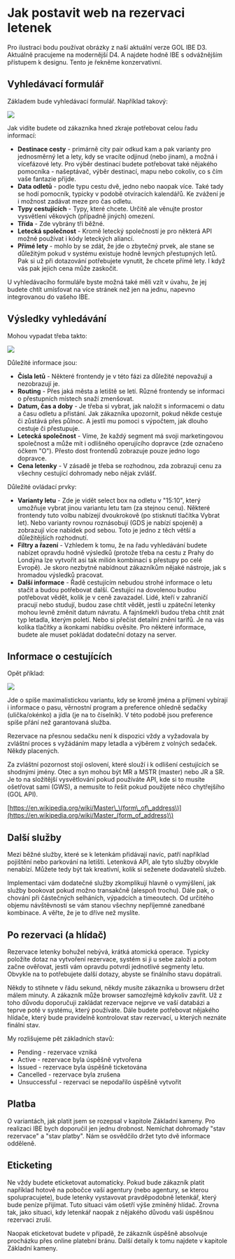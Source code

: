 # Jak postavit web na rezervaci letenek

Pro ilustraci bodu používat obrázky z naší aktuální verze GOL IBE D3. Aktuálně pracujeme na modernější D4. A najdete hodně IBE s odvážnějším přístupem k designu. Tento je řekněme konzervativní.

## Vyhledávací formulář

Základem bude vyhledávací formulář. Například takový:

![](/assets/GOL-vyhledávácí-formulář-D3.png)

Jak vidíte budete od zákazníka hned zkraje potřebovat celou řadu informací:

* **Destinace cesty** - primárně city pair odkud kam a pak varianty pro jednosměrný let a lety, kdy se vracíte odjinud \(nebo jinam\), a možná i vícefázové lety. Pro výběr destinací budete potřebovat také nějakého pomocníka - našeptávač, výběr destinací, mapu nebo cokoliv, co s čím vaše fantazie přijde.
* **Data odletů** - podle typu cestu dvě, jedno nebo naopak více. Také tady se hodí pomocník, typicky v podobě otvíracích kalendářů. Ke zvážení je i možnost zadávat meze pro čas odletu.
* **Typy cestujících** - Typy, které chcete. Určitě ale věnujte prostor vysvětlení věkových \(případně jiných\) omezení.
* **Třída** - Zde vybrány tři běžné.
* **Letecká společnost** - Kromě letecký společností je pro některá API možné používat i kódy leteckých aliancí.
* **Přímé lety** - mohlo by se zdát, že jde o zbytečný prvek, ale stane se důležitým pokud v systému existuje hodně levných přestupných letů. Pak si už při dotazování potřebujete vynutit, že chcete přímé lety. I když vás pak jejich cena může zaskočit.

U vyhledávacího formuláře byste možná také měli vzít v úvahu, že jej budete chtít umísťovat na více stránek než jen na jednu, napevno integrovanou do vašeho IBE.

## Výsledky vyhledávání

Mohou vypadat třeba takto:

![](/assets/GOL-výsledky-vyhledávání-D3.png)

Důležité informace jsou:

* **Čísla letů** - Některé frontendy je v této fázi za důležité nepovažují a nezobrazují je.
* **Routing** - Přes jaká města a letiště se letí. Různé frontendy se informaci o přestupních místech snaží zmenšovat.
* **Datum, čas a doby** - Je třeba si vybrat, jak naložit s informacemi o datu a času odletu a přistání. Jak zákazníka upozornit, pokud někde cestuje či zůstává přes půlnoc. A jestli mu pomoci s výpočtem, jak dlouho cestuje či přestupuje.
* **Letecká společnost** - Víme, že každý segment má svoji marketingovou společnost a může mít i odlišného operujícího dopravce \(zde označeno óčkem "O"\). Přesto dost frontendů zobrazuje pouze jedno logo dopravce.
* **Cena letenky** - V zásadě je třeba se rozhodnou, zda zobrazuji cenu za všechny cestující dohromady nebo nějak zvlášť.

Důležité ovládací prvky:

* **Varianty letu** - Zde je vidět select box na odletu v "15:10", který umožňuje vybrat jinou variantu letu tam \(za stejnou cenu\). Některé frontendy tuto volbu nabízejí dvoukrokově \(po stisknutí tlačítka Vybrat let\). Nebo varianty rovnou roznásobují \(GDS je nabízí spojeně\) a zobrazují více nabídek pod sebou. Toto je jedno z těch větší a důležitějších rozhodnutí.
* **Filtry a řazení** - Vzhledem k tomu, že na řadu vyhledávání budete nabízet opravdu hodně výsledků \(protože třeba na cestu z Prahy do Londýna lze vytvořit asi tak milión kombinací s přestupy po celé Evropě\). Je skoro nezbytné nabídnout zákazníkům nějaké nástroje, jak s hromadou výsledků pracovat.
* **Další informace** - Řadě cestujícím nebudou strohé informace o letu stačit a budou potřebovat další. Cestující na dovolenou budou potřebovat vědět, kolik je v ceně zavazadel. Lidé, kteří v zahraničí pracují nebo studují, budou zase chtít vědět, jestli u zpáteční letenky mohou levně změnit datum návratu. A fajnšmekři budou třeba chtít znát typ letadla, kterým poletí. Nebo si přečíst detailní znění tarifů. Je na vás kolika tlačítky a ikonkami nabídku ověsíte. Pro některé informace, budete ale muset pokládat dodateční dotazy na server.

## Informace o cestujících

Opět příklad:

![](/assets/GOL-informace-o-cestujících-D3.png)

Jde o spíše maximalistickou variantu, kdy se kromě jména a příjmení vybírají i informace o pasu, věrnostní program a preference ohledně sedačky \(ulička/okénko\) a jídla \(je na to číselník\). V této podobě jsou preference spíše přání než garantovaná služba.

Rezervace na přesnou sedačku není k dispozici vždy a vyžadovala by zvláštní proces s vyžádáním mapy letadla a výběrem z volných sedaček. Někdy placených.

Za zvláštní pozornost stojí oslovení, které slouží i k odlišení cestujících se shodnými jmény. Otec a syn mohou být MR a MSTR \(master\) nebo JR a SR. Je to na složitější vysvětlování pokud používáte API, kde si to musíte ošetřovat sami \(GWS\), a nemusíte to řešit pokud použijete něco chytřejšího \(GOL API\).

[https://en.wikipedia.org/wiki/Master\_\(form\_of\_address\)](https://en.wikipedia.org/wiki/Master_(form_of_address)\)

## Další služby

Mezi běžné služby, které se k letenkám přidávají navíc, patří například pojištění nebo parkování na letišti. Letenková API, ale tyto služby obvykle nenabízí. Můžete tedy být tak kreativní, kolik si seženete dodavatelů služeb.

Implementaci vám dodatečné služby zkomplikují hlavně o vymýšlení, jak služby bookovat pokud možno transakčně \(alespoň trochu\). Dále pak, o chování při částečných selháních, výpadcích a timeoutech. Od určitého objemu návštěvnosti se vám stanou všechny nepříjemné zanedbané kombinace. A věřte, že je to dříve než myslíte.

## Po rezervaci \(a hlídač\)

Rezervace letenky bohužel nebývá, krátká atomická operace. Typicky položíte dotaz na vytvoření rezervace, systém si ji u sebe založí a potom začne ověřovat, jestli vám opravdu potvrdí jednotlivé segmenty letu. Obvykle na to potřebujete další dotazy, abyste se finálního stavu dopátrali.

Někdy to stihnete v řádu sekund, někdy musíte zákazníka u browseru držet málem minuty. A zákazník může browser samozřejmě kdykoliv zavřít. Už z toho důvodu doporučuji zakládat rezervace nejprve ve vaší databázi a teprve poté v systému, který používáte. Dále budete potřebovat nějakého hlídače, který bude pravidelně kontrolovat stav rezervací, u kterých neznáte finální stav.

My rozlišujeme pět základních stavů:

* Pending - rezervace vzniká
* Active - rezervace byla úspěšně vytvořena
* Issued - rezervace byla úspěšně ticketována
* Cancelled - rezervace byla zrušena
* Unsuccessful - rezervaci se nepodařilo úspěšně vytvořit

## Platba

O variantách, jak platit jsem se rozepsal v kapitole Základní kameny. Pro realizaci IBE bych doporučil jen jednu drobnost. Nemíchat dohromady "stav rezervace" a "stav platby". Nám se osvědčilo držet tyto dvě informace odděleně.

## Eticketing

Ne vždy budete eticketovat automaticky. Pokud bude zákazník platit například hotově na pobočce vaší agentury \(nebo agentury, se kterou spolupracujete\), bude letenky vystavovat pravděpodobně letenkář, který bude peníze přijímat. Tuto situaci vám ošetří výše zmíněný hlídač. Zrovna tak, jako situaci, kdy letenkář naopak z nějakého důvodu vaši úspěšnou rezervaci zruší.

Naopak eticketovat budete v případě, že zákazník úspěšně absolvuje procházku přes online platební bránu. Další detaily k tomu najdete v kapitole Základní kameny.

